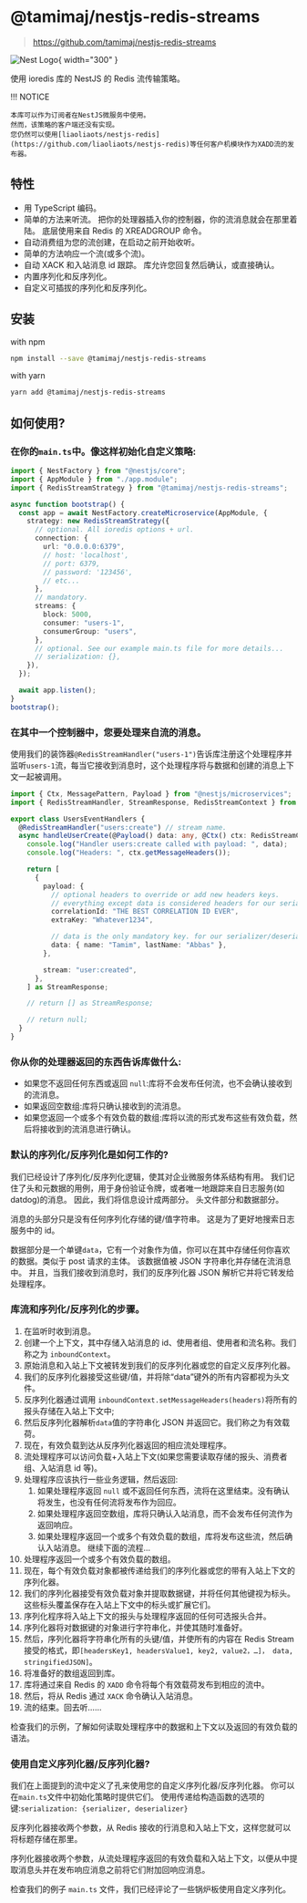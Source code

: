 # @tamimaj/nestjs-redis-streams

> https://github.com/tamimaj/nestjs-redis-streams

![Nest Logo](https://camo.githubusercontent.com/c704e8013883cc3a04c7657e656fe30be5b188145d759a6aaff441658c5ffae0/68747470733a2f2f6e6573746a732e636f6d2f696d672f6c6f676f5f746578742e737667){ width="300" }

使用 ioredis 库的 NestJS 的 Redis 流传输策略。

!!! NOTICE

    本库可以作为订阅者在NestJS微服务中使用。
    然而，该策略的客户端还没有实现。
    您仍然可以使用[liaoliaots/nestjs-redis](https://github.com/liaoliaots/nestjs-redis)等任何客户机模块作为XADD流的发布器。

## 特性

- 用 TypeScript 编码。
- 简单的方法来听流。
  把你的处理器插入你的控制器，你的流消息就会在那里着陆。
  底层使用来自 Redis 的 XREADGROUP 命令。
- 自动消费组为您的流创建，在启动之前开始收听。
- 简单的方法响应一个流(或多个流)。
- 自动 XACK 和入站消息 id 跟踪。
  库允许您回复然后确认，或直接确认。
- 内置序列化和反序列化。
- 自定义可插拔的序列化和反序列化。

## 安装

with npm

```sh
npm install --save @tamimaj/nestjs-redis-streams
```

with yarn

```sh
yarn add @tamimaj/nestjs-redis-streams
```

## 如何使用?

### 在你的`main.ts`中。像这样初始化自定义策略:

```ts
import { NestFactory } from "@nestjs/core";
import { AppModule } from "./app.module";
import { RedisStreamStrategy } from "@tamimaj/nestjs-redis-streams";

async function bootstrap() {
  const app = await NestFactory.createMicroservice(AppModule, {
    strategy: new RedisStreamStrategy({
      // optional. All ioredis options + url.
      connection: {
        url: "0.0.0.0:6379",
        // host: 'localhost',
        // port: 6379,
        // password: '123456',
        // etc...
      },
      // mandatory.
      streams: {
        block: 5000,
        consumer: "users-1",
        consumerGroup: "users",
      },
      // optional. See our example main.ts file for more details...
      // serialization: {},
    }),
  });

  await app.listen();
}
bootstrap();
```

### 在其中一个控制器中，您要处理来自流的消息。

使用我们的装饰器`@RedisStreamHandler("users-1")`告诉库注册这个处理程序并监听`users-1`流，每当它接收到消息时，这个处理程序将与数据和创建的消息上下文一起被调用。

```ts
import { Ctx, MessagePattern, Payload } from "@nestjs/microservices";
import { RedisStreamHandler, StreamResponse, RedisStreamContext } from "@tamimaj/nestjs-redis-streams";

export class UsersEventHandlers {
  @RedisStreamHandler("users:create") // stream name.
  async handleUserCreate(@Payload() data: any, @Ctx() ctx: RedisStreamContext) {
    console.log("Handler users:create called with payload: ", data);
    console.log("Headers: ", ctx.getMessageHeaders());

    return [
      {
        payload: {
          // optional headers to override or add new headers keys.
          // everything except data is considered headers for our serialization.
          correlationId: "THE BEST CORRELATION ID EVER",
          extraKey: "Whatever1234",

          // data is the only mandatory key. for our serializer/deserializer.
          data: { name: "Tamim", lastName: "Abbas" },
        },

        stream: "user:created",
      },
    ] as StreamResponse;

    // return [] as StreamResponse;

    // return null;
  }
}
```

### 你从你的处理器返回的东西告诉库做什么:

- 如果您不返回任何东西或返回 `null`:库将不会发布任何流，也不会确认接收到的流消息。
- 如果返回空数组:库将只确认接收到的流消息。
- 如果您返回一个或多个有效负载的数组:库将以流的形式发布这些有效负载，然后将接收到的流消息进行确认。

### 默认的序列化/反序列化是如何工作的?

我们已经设计了序列化/反序列化逻辑，使其对企业微服务体系结构有用。
我们记住了头和元数据的用例，用于身份验证令牌，或者唯一地跟踪来自日志服务(如 datdog)的消息。
因此，我们将信息设计成两部分。
头文件部分和数据部分。

消息的头部分只是没有任何序列化存储的键/值字符串。
这是为了更好地搜索日志服务中的 id。

数据部分是一个单键`data`，它有一个对象作为值，你可以在其中存储任何你喜欢的数据。类似于 post 请求的主体。
该数据值被 JSON 字符串化并存储在流消息中。
并且，当我们接收到消息时，我们的反序列化器 JSON 解析它并将它转发给处理程序。

### 库流和序列化/反序列化的步骤。

1. 在监听时收到消息。
2. 创建一个上下文，其中存储入站消息的 id、使用者组、使用者和流名称。我们称之为 `inboundContext`。
3. 原始消息和入站上下文被转发到我们的反序列化器或您的自定义反序列化器。
4. 我们的反序列化器接受这些键/值，并将除“data”键外的所有内容都视为头文件。
5. 反序列化器通过调用 `inboundContext.setMessageHeaders(headers)`将所有的报头存储在入站上下文中;
6. 然后反序列化器解析`data`值的字符串化 JSON 并返回它。我们称之为有效载荷。
7. 现在，有效负载到达从反序列化器返回的相应流处理程序。
8. 流处理程序可以访问负载+入站上下文(如果您需要读取存储的报头、消费者组、入站消息 id 等)。
9. 处理程序应该执行一些业务逻辑，然后返回:
   1. 如果处理程序返回 `null` 或不返回任何东西，流将在这里结束。没有确认将发生，也没有任何流将发布作为回应。
   2. 如果处理程序返回空数组，库将只确认入站消息，而不会发布任何流作为返回响应。
   3. 如果处理程序返回一个或多个有效负载的数组，库将发布这些流，然后确认入站消息。 继续下面的流程…
10. 处理程序返回一个或多个有效负载的数组。
11. 现在，每个有效负载对象都被传递给我们的序列化器或您的带有入站上下文的序列化器。
12. 我们的序列化器接受有效负载对象并提取数据键，并将任何其他键视为标头。这些标头覆盖保存在入站上下文中的标头或扩展它们。
13. 序列化程序将入站上下文的报头与处理程序返回的任何可选报头合并。
14. 序列化器将对数据键的对象进行字符串化，并使其随时准备好。
15. 然后，序列化器将字符串化所有的头键/值，并使所有的内容在 Redis Stream 接受的格式，即`[headersKey1, headersValue1, key2, value2，…]， data, stringifiedJSON]`。
16. 将准备好的数组返回到库。
17. 库将通过来自 Redis 的 `XADD` 命令将每个有效载荷发布到相应的流中。
18. 然后，将从 Redis 通过 `XACK` 命令确认入站消息。
19. 流的结束。回去听……

检查我们的示例，了解如何读取处理程序中的数据和上下文以及返回的有效负载的语法。

### 使用自定义序列化器/反序列化器?

我们在上面提到的流中定义了孔来使用您的自定义序列化器/反序列化器。
你可以在`main.ts`文件中初始化策略时提供它们。
使用传递给构造函数的选项的键:`serialization: {serializer, deserializer}`

反序列化器接收两个参数，从 Redis 接收的行消息和入站上下文，这样您就可以将标题存储在那里。

序列化器接收两个参数，从流处理程序返回的有效负载和入站上下文，以便从中提取消息头并在发布响应消息之前将它们附加回响应消息。

检查我们的例子 `main.ts` 文件，我们已经评论了一些锅炉板使用自定义序列化。

